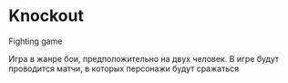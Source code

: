 # Knockout
Fighting game

Игра в жанре бои, предположительно на двух человек. В игре будут проводится матчи, в которых персонажи будут сражаться
